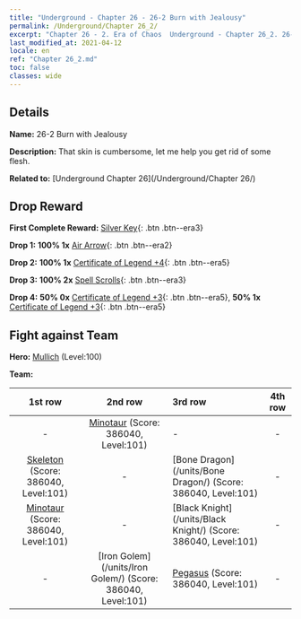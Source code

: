 ```yaml
---
title: "Underground - Chapter 26 - 26-2 Burn with Jealousy"
permalink: /Underground/Chapter 26_2/
excerpt: "Chapter 26 - 2. Era of Chaos  Underground - Chapter 26_2. 26-2 Burn with Jealousy"
last_modified_at: 2021-04-12
locale: en
ref: "Chapter 26_2.md"
toc: false
classes: wide
---
```


## Details

 **Name:** 26-2 Burn with Jealousy

 **Description:** That skin is cumbersome, let me help you get rid of some flesh.

 **Related to:** [Underground Chapter 26](/Underground/Chapter 26/)

## Drop Reward

 **First Complete Reward:** [Silver Key](/Items/con_693/){: .btn .btn--era3}

 **Drop 1:** **100% 1x** [Air Arrow](/Items/her_449/){: .btn .btn--era2}

 **Drop 2:** **100% 1x** [Certificate of Legend +4](/Items/mat_95/){: .btn .btn--era5}

 **Drop 3:** **100% 2x** [Spell Scrolls](/Items/con_694/){: .btn .btn--era3}

 **Drop 4:** **50% 0x** [Certificate of Legend +3](/Items/mat_88/){: .btn .btn--era5}, **50% 1x** [Certificate of Legend +3](/Items/mat_88/){: .btn .btn--era5}


## Fight against Team
 **Hero:** [Mullich](/heroes/Mullich/) (Level:100)

 **Team:**


  | 1st row | 2nd row | 3rd row | 4th row |
  |:----:|:----:|:----|:----:|
  | - | [Minotaur](/units/Minotaur/) (Score: 386040, Level:101)  | - | - |
  | [Skeleton](/units/Skeleton/) (Score: 386040, Level:101)  | - | [Bone Dragon](/units/Bone Dragon/) (Score: 386040, Level:101)  | - |
  | [Minotaur](/units/Minotaur/) (Score: 386040, Level:101)  | - | [Black Knight](/units/Black Knight/) (Score: 386040, Level:101)  | - |
  | - | [Iron Golem](/units/Iron Golem/) (Score: 386040, Level:101)  | [Pegasus](/units/Pegasus/) (Score: 386040, Level:101)  | - |


